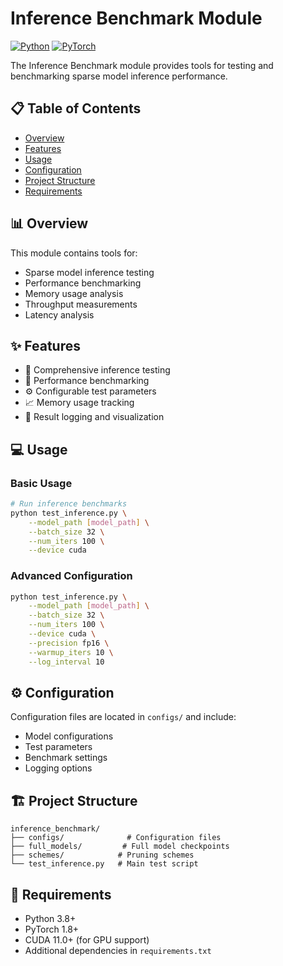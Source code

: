 # Inference Benchmark Module

[![Python](https://img.shields.io/badge/Python-3.8%2B-blue)](https://www.python.org/)
[![PyTorch](https://img.shields.io/badge/PyTorch-1.8%2B-orange)](https://pytorch.org/)

The Inference Benchmark module provides tools for testing and benchmarking sparse model inference performance.

## 📋 Table of Contents

- [Overview](#-overview)
- [Features](#-features)
- [Usage](#-usage)
- [Configuration](#-configuration)
- [Project Structure](#-project-structure)
- [Requirements](#-requirements)

<a id="overview"></a>
## 📊 Overview

This module contains tools for:
- Sparse model inference testing
- Performance benchmarking
- Memory usage analysis
- Throughput measurements
- Latency analysis

<a id="features"></a>
## ✨ Features

- 🔄 Comprehensive inference testing
- 🎯 Performance benchmarking
- ⚙️ Configurable test parameters
- 📈 Memory usage tracking
- 💾 Result logging and visualization

<a id="usage"></a>
## 💻 Usage

### Basic Usage

```bash
# Run inference benchmarks
python test_inference.py \
    --model_path [model_path] \
    --batch_size 32 \
    --num_iters 100 \
    --device cuda
```

### Advanced Configuration

```bash
python test_inference.py \
    --model_path [model_path] \
    --batch_size 32 \
    --num_iters 100 \
    --device cuda \
    --precision fp16 \
    --warmup_iters 10 \
    --log_interval 10
```

<a id="configuration"></a>
## ⚙️ Configuration

Configuration files are located in `configs/` and include:
- Model configurations
- Test parameters
- Benchmark settings
- Logging options

<a id="project-structure"></a>
## 🏗️ Project Structure

```
inference_benchmark/
├── configs/              # Configuration files
├── full_models/         # Full model checkpoints
├── schemes/            # Pruning schemes
└── test_inference.py   # Main test script
```

<a id="requirements"></a>
## 🔧 Requirements

- Python 3.8+
- PyTorch 1.8+
- CUDA 11.0+ (for GPU support)
- Additional dependencies in `requirements.txt` 